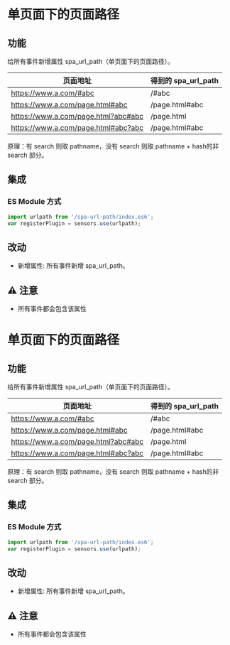 # 单页面下的页面路径
## 功能
给所有事件新增属性 spa_url_path（单页面下的页面路径）。
   
| 页面地址 | 得到的 spa_url_path |
| ------ | ------ |
| https://www.a.com/#abc	 | /#abc|
|https://www.a.com/page.html#abc |	/page.html#abc |
|https://www.a.com/page.html?abc#abc|/page.html|
|https://www.a.com/page.html#abc?abc|/page.html#abc|
    
原理：有 search 则取 pathname，没有 search 则取 pathname + hash的非 search 部分。  

## 集成
### ES Module 方式
```javascript
import urlpath from '/spa-url-path/index.es6';
var registerPlugin = sensors.use(urlpath);
```

## 改动
- 新增属性: 所有事件新增 spa_url_path。

## ⚠️ 注意
- 所有事件都会包含该属性


# 单页面下的页面路径
## 功能
给所有事件新增属性 spa_url_path（单页面下的页面路径）。
   
| 页面地址 | 得到的 spa_url_path |
| ------ | ------ |
| https://www.a.com/#abc	 | /#abc|
|https://www.a.com/page.html#abc |	/page.html#abc |
|https://www.a.com/page.html?abc#abc|/page.html|
|https://www.a.com/page.html#abc?abc|/page.html#abc|
    
原理：有 search 则取 pathname，没有 search 则取 pathname + hash的非 search 部分。  

## 集成
### ES Module 方式
```javascript
import urlpath from '/spa-url-path/index.es6';
var registerPlugin = sensors.use(urlpath);
```

## 改动
- 新增属性: 所有事件新增 spa_url_path。

## ⚠️ 注意
- 所有事件都会包含该属性



